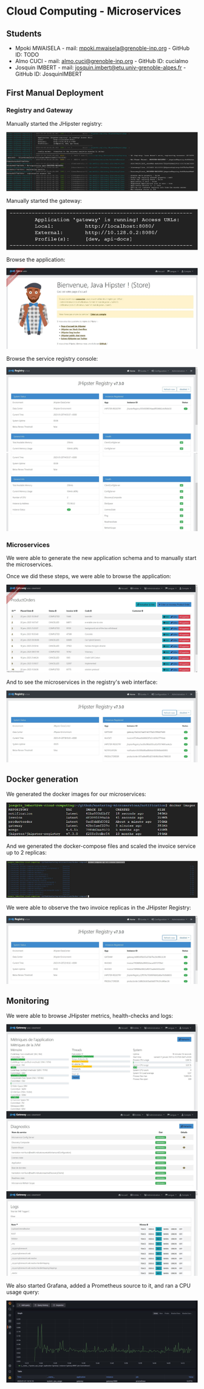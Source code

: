 # Cloud Computing - Microservices

## Students

- Mpoki MWAISELA - mail: mpoki.mwaisela@grenoble-inp.org - GitHub ID: TODO
- Almo CUCI - mail: almo.cuci@grenoble-inp.org - GitHub ID: cucialmo
- Josquin IMBERT - mail: josquin.imbert@etu.univ-grenoble-alpes.fr - GitHub ID: JosquinIMBERT

## First Manual Deployment

### Registry and Gateway

Manually started the JHipster registry:

![JHipster Registry Started](./microservice_jhipster_registry_running.JPG "JHipster Registry Manual Start")

Manually started the gateway:

![Gateway Started](gateway_running.JPG "Gateway Manual Start")

Browse the application:

![Application](./microservice_app.JPG "Application")

Browse the service registry console:

![JHipster Registry 1](./jhipster_registry_1.JPG "JHipster Registry 1")
![JHipster Registry 2](./jhipster_registry_2.JPG "JHipster Registry 2")


### Microservices

We were able to generate the new application schema and to manually start the microservices.

Once we did these steps, we were able to browse the application:

![Application Loaded](./loaded_product_order_microservice.JPG "Application Loaded")

And to see the microservices in the registry's web interface:

![Registered Microservices](./jhipster_registry_services_up.JPG "Registered Microservices")



## Docker generation

We generated the docker images for our microservices:

![Docker Images](./docker_images.JPG "Docker Images")

And we generated the docker-compose files and scaled the invoice service up to 2 replicas:

![Docker Compose](./docker_compose_scale_up.JPG "Docker Compose")

We were able to observe the two invoice replicas in the JHipster Registry:

![Invoice Replicas](./scaling_up_registry.JPG "Invoice Replicas")



## Monitoring

We were able to browse JHipster metrics, health-checks and logs:

![JHipster Metrics](./jhipster_metrics.JPG "JHipster Metrics")
![JHipster Health Checks](./jhipster_health_checks.JPG "JHipster Health Checks")
![JHipster Logs](./jhipster_logs.JPG "JHipster Logs")

We also started Grafana, added a Prometheus source to it, and ran a CPU usage query:

![Grafana Prometheus](./grafana_prometheus.JPG "Grafana Prometheus")

